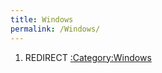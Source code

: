 ```yaml
---
title: Windows
permalink: /Windows/
---
```


1.  REDIRECT [:Category:Windows](/:Category:Windows "wikilink")
